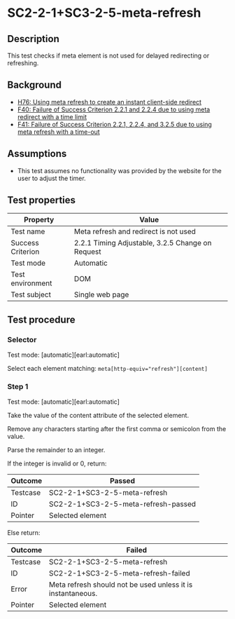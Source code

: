 # SC2-2-1+SC3-2-5-meta-refresh

## Description

This test checks if meta element is not used for delayed redirecting or refreshing.

## Background

- [H76: Using meta refresh to create an instant client-side redirect](http://www.w3.org/TR/WCAG20-TECHS/H76.html)
- [F40: Failure of Success Criterion 2.2.1 and 2.2.4 due to using meta redirect with a time limit](http://www.w3.org/TR/WCAG20-TECHS/F40.html)
- [F41: Failure of Success Criterion 2.2.1, 2.2.4, and 3.2.5 due to using meta refresh with a time-out](http://www.w3.org/TR/WCAG20-TECHS/F41.html)

## Assumptions

- This test assumes no functionality was provided by the website for the user to adjust the timer.

## Test properties

| Property          | Value
|-------------------|----
| Test name         | Meta refresh and redirect is not used
| Success Criterion | 2.2.1 Timing Adjustable, 3.2.5 Change on Request
| Test mode         | Automatic
| Test environment  | DOM
| Test subject      | Single web page


## Test procedure

### Selector

Test mode: [automatic][earl:automatic]

Select each element matching: `meta[http-equiv="refresh"][content]`

### Step 1

Test mode: [automatic][earl:automatic]

Take the value of the content attribute of the selected element.

Remove any characters starting after the first comma or semicolon from the value.

Parse the remainder to an integer.

If the integer is invalid or 0, return:

| Outcome  | Passed
|----------|-----
| Testcase | SC2-2-1+SC3-2-5-meta-refresh
| ID       | SC2-2-1+SC3-2-5-meta-refresh-passed
| Pointer  | Selected element

Else return:

| Outcome  | Failed
|----------|-----
| Testcase | SC2-2-1+SC3-2-5-meta-refresh
| ID       | SC2-2-1+SC3-2-5-meta-refresh-failed
| Error    | Meta refresh should not be used unless it is instantaneous.
| Pointer  | Selected element

[AUTO]: ../pages/test-modes.html#automatic
[MANUAL]: ../pages/test-modes.html#manual